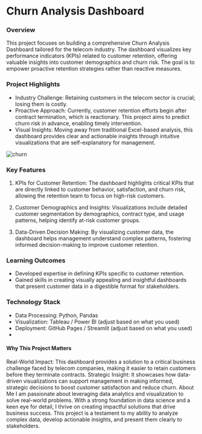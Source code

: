 # Churn Analysis Dashboard
### Overview
This project focuses on building a comprehensive Churn Analysis Dashboard tailored for the telecom industry. The dashboard visualizes key performance indicators (KPIs) related to customer retention, offering valuable insights into customer demographics and churn risk. The goal is to empower proactive retention strategies rather than reactive measures.

### Project Highlights
* Industry Challenge: Retaining customers in the telecom sector is crucial; losing them is costly.
* Proactive Approach: Currently, customer retention efforts begin after contract termination, which is reactionary. This project aims to predict churn risk in advance, enabling timely intervention.
* Visual Insights: Moving away from traditional Excel-based analysis, this dashboard provides clear and actionable insights through intuitive visualizations that are self-explanatory for management.


![churn](https://github.com/user-attachments/assets/0a02d4d5-e3a4-488b-94cf-6a51247ec036)

### Key Features
1. KPIs for Customer Retention: The dashboard highlights critical KPIs that are directly linked to customer behavior, satisfaction, and churn risk, allowing the retention team to focus on high-risk customers.

2. Customer Demographics and Insights: Visualizations include detailed customer segmentation by demographics, contract type, and usage patterns, helping identify at-risk customer groups.

3. Data-Driven Decision Making: By visualizing customer data, the dashboard helps management understand complex patterns, fostering informed decision-making to improve customer retention.

### Learning Outcomes
* Developed expertise in defining KPIs specific to customer retention.
* Gained skills in creating visually appealing and insightful dashboards that present customer data in a digestible format for stakeholders.
  
### Technology Stack
* Data Processing: Python, Pandas
* Visualization: Tableau / Power BI (adjust based on what you used)
* Deployment: GitHub Pages / Streamlit (adjust based on what you used)
* 
#### Why This Project Matters
Real-World Impact: This dashboard provides a solution to a critical business challenge faced by telecom companies, making it easier to retain customers before they terminate contracts.
Strategic Insight: It showcases how data-driven visualizations can support management in making informed, strategic decisions to boost customer satisfaction and reduce churn.
About Me
I am passionate about leveraging data analytics and visualization to solve real-world problems. With a strong foundation in data science and a keen eye for detail, I thrive on creating impactful solutions that drive business success. This project is a testament to my ability to analyze complex data, develop actionable insights, and present them clearly to stakeholders.

